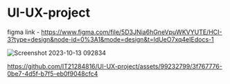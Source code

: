 # UI-UX-project

figma link - https://www.figma.com/file/5D3JNia6hGneVpuWKVYUTE/HCI-3?type=design&node-id=0%3A1&mode=design&t=ldUeO7xq4eIEdocs-1

![Screenshot 2023-10-13 092834](https://github.com/IT21284816/UI-UX-project/assets/99232799/c37e6751-0946-445b-af97-d4f5a3ec0b32)



https://github.com/IT21284816/UI-UX-project/assets/99232799/3f767776-0be7-4d5f-b7f5-eb0f9048cfc4

